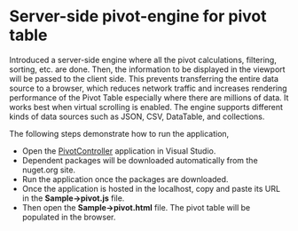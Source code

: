 # Server-side pivot-engine for pivot table

Introduced a server-side engine where all the pivot calculations, filtering, sorting, etc. are done. Then, the information to be displayed in the viewport will be passed to the client side. This prevents transferring the entire data source to a browser, which reduces network traffic and increases rendering performance of the Pivot Table especially where there are millions of data. It works best when virtual scrolling is enabled. The engine supports different kinds of data sources such as JSON, CSV, DataTable, and collections.

The following steps demonstrate how to run the application,
* Open the [PivotController](./PivotController/) application in Visual Studio.
* Dependent packages will be downloaded automatically from the nuget.org site.
* Run the application once the packages are downloaded.
* Once the application is hosted in the localhost, copy and paste its URL in the **Sample->pivot.js** file.
* Then open the **Sample->pivot.html** file. The pivot table will be populated in the browser.


 



 
